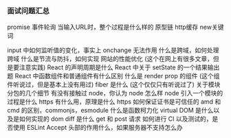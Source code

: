 ### 面试问题汇总
promise 
事件轮询 
当输入URL时，整个过程是什么样的
原型链
http缓存
new关键词



input 中如何监听值的变化，事实上 onchange 无法作用
什么是跨域，如何处理跨域
什么是节流与防抖，如何实现
网站的性能优化 (这个在网上有很多文章，但是要注意实践)
React 的声明周期是什么
React 中关于 setState 的一个结果输出题
React 中函数组件和普通组件有什么区别
什么是 render prop 的组件 (这个组件听说过，但是基本上没有用过)
fiber 是什么 (这个仅仅只有听说过了)
关于模块分包的几个细节
有没有接触过 node，你认为 node 怎么样
node 引入一个模块的过程是什么
https 有什么用，原理是什么
https 如何保证证书是可信任的
amd 和 cmd 的区别，commonjs，esmodule
什么是函数柯力化
virtual DOM 是什么以及是如何实现的
dom diff 是什么
get 和 post 请求
如何进行 CI 以及测试的，是否使用 ESLint
Accept 头部的作用什么，如果服务器不支持怎么办


